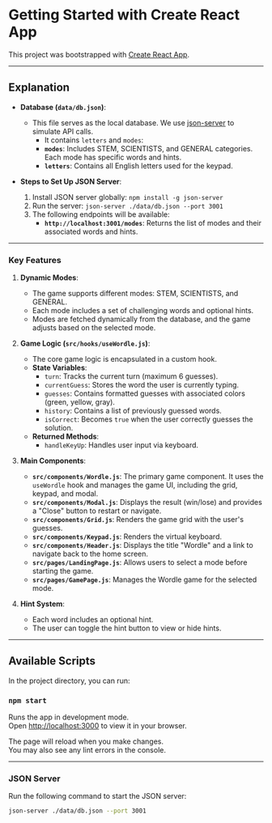 # Getting Started with Create React App

This project was bootstrapped with [Create React App](https://github.com/facebook/create-react-app).

---

## Explanation

- **Database (`data/db.json`)**:
  - This file serves as the local database. We use [json-server](https://github.com/typicode/json-server) to simulate API calls. 
    - It contains `letters` and `modes`:
    - **`modes`**: Includes STEM, SCIENTISTS, and GENERAL categories. Each mode has specific words and hints. 
    - **`letters`**: Contains all English letters used for the keypad.

- **Steps to Set Up JSON Server**:
  1. Install JSON server globally: `npm install -g json-server`
  2. Run the server: `json-server ./data/db.json --port 3001`
  3. The following endpoints will be available:
     - **`http://localhost:3001/modes`**: Returns the list of modes and their associated words and hints.

---

### **Key Features**

1. **Dynamic Modes**:
   - The game supports different modes: STEM, SCIENTISTS, and GENERAL.
   - Each mode includes a set of challenging words and optional hints.
   - Modes are fetched dynamically from the database, and the game adjusts based on the selected mode.

2. **Game Logic (`src/hooks/useWordle.js`)**:
   - The core game logic is encapsulated in a custom hook.
   - **State Variables**:
     - `turn`: Tracks the current turn (maximum 6 guesses).
     - `currentGuess`: Stores the word the user is currently typing.
     - `guesses`: Contains formatted guesses with associated colors (green, yellow, gray).
     - `history`: Contains a list of previously guessed words.
     - `isCorrect`: Becomes `true` when the user correctly guesses the solution.
   - **Returned Methods**:
     - `handleKeyUp`: Handles user input via keyboard.

3. **Main Components**:
   - **`src/components/Wordle.js`**: The primary game component. It uses the `useWordle` hook and manages the game UI, including the grid, keypad, and modal.
   - **`src/components/Modal.js`**: Displays the result (win/lose) and provides a "Close" button to restart or navigate.
   - **`src/components/Grid.js`**: Renders the game grid with the user's guesses.
   - **`src/components/Keypad.js`**: Renders the virtual keyboard.
   - **`src/components/Header.js`**: Displays the title "Wordle" and a link to navigate back to the home screen.
   - **`src/pages/LandingPage.js`**: Allows users to select a mode before starting the game.
   - **`src/pages/GamePage.js`**: Manages the Wordle game for the selected mode.

4. **Hint System**:
   - Each word includes an optional hint.
   - The user can toggle the hint button to view or hide hints.

---

## Available Scripts

In the project directory, you can run:

### **`npm start`**

Runs the app in development mode.\
Open [http://localhost:3000](http://localhost:3000) to view it in your browser.

The page will reload when you make changes.\
You may also see any lint errors in the console.

---

### **JSON Server**

Run the following command to start the JSON server:
```bash
json-server ./data/db.json --port 3001
```